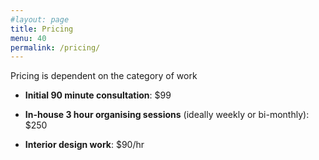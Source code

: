 ```yaml
---
#layout: page
title: Pricing
menu: 40
permalink: /pricing/
---
```


Pricing is dependent on the category of work

- **Initial 90 minute consultation**: $99

- **In-house 3 hour organising sessions** (ideally weekly or bi-monthly): $250

- **Interior design work**: $90/hr